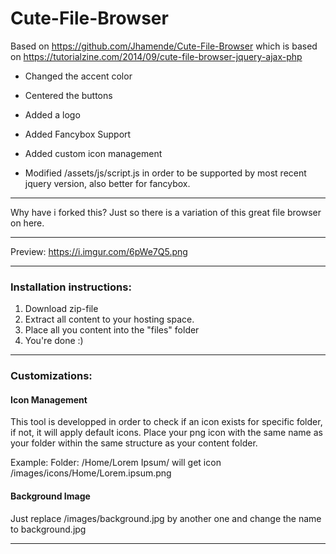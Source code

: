 # Cute-File-Browser
Based on https://github.com/Jhamende/Cute-File-Browser which is based on https://tutorialzine.com/2014/09/cute-file-browser-jquery-ajax-php
- Changed the accent color
- Centered the buttons
- Added a logo

- Added Fancybox Support
- Added custom icon management
- Modified  /assets/js/script.js in order to be supported by most recent jquery version, also better for fancybox. 
 
-----

Why have i forked this?
Just so there is a variation of this great file browser on here.

-----

Preview:
https://i.imgur.com/6pWe7Q5.png

-----

###  Installation instructions:
1. Download zip-file
2. Extract all content to your hosting space. 
3. Place all you content into the "files" folder
4. You're done :)

-----
###  Customizations:

#### Icon Management
This tool is developped in order to check if an icon exists for specific folder, if not, it will apply default icons. 
Place your png icon with the same name as your folder within the same structure as your content folder. 

Example:
Folder: /Home/Lorem Ipsum/ will get icon /images/icons/Home/Lorem.ipsum.png

#### Background Image
Just replace /images/background.jpg by another one and change the name to background.jpg

-----
